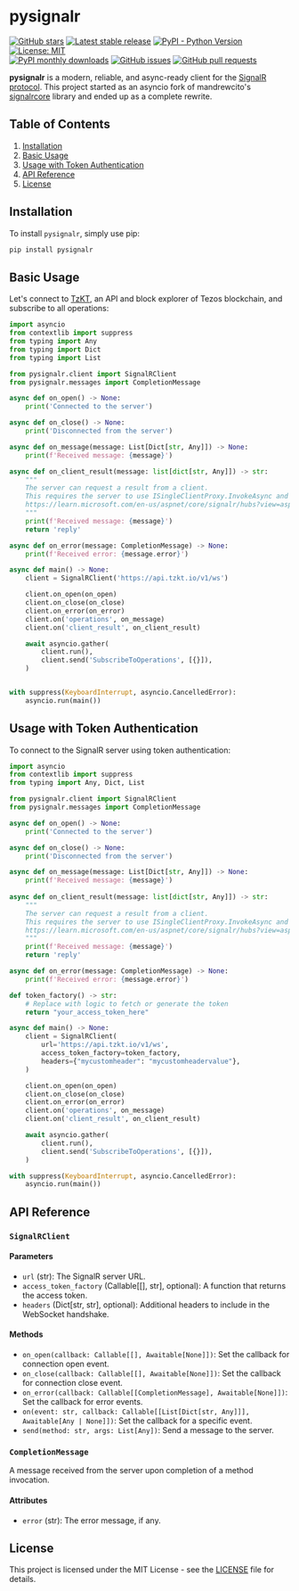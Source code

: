 # pysignalr

[![GitHub stars](https://img.shields.io/github/stars/baking-bad/pysignalr?color=2c2c2c&style=plain)](https://github.com/baking-bad/pysignalr)
[![Latest stable release](https://img.shields.io/github/v/release/baking-bad/pysignalr?label=stable%20release&color=2c2c2c)](https://github.com/baking-bad/pysignalr/releases)
[![PyPI - Python Version](https://img.shields.io/pypi/pyversions/pysignalr?color=2c2c2c)](https://www.python.org)
[![License: MIT](https://img.shields.io/github/license/baking-bad/pysignalr?color=2c2c2c)](https://github.com/baking-bad/pysignalr/blob/master/LICENSE)
<br>
[![PyPI monthly downloads](https://img.shields.io/pypi/dm/pysignalr?color=2c2c2c)](https://pypi.org/project/pysignalr/)
[![GitHub issues](https://img.shields.io/github/issues/baking-bad/pysignalr?color=2c2c2c)](https://github.com/baking-bad/pysignalr/issues)
[![GitHub pull requests](https://img.shields.io/github/issues-pr/baking-bad/pysignalr?color=2c2c2c)](https://github.com/baking-bad/pysignalr/pulls)

**pysignalr** is a modern, reliable, and async-ready client for the [SignalR protocol](https://docs.microsoft.com/en-us/aspnet/core/signalr/introduction?view=aspnetcore-5.0). This project started as an asyncio fork of mandrewcito's [signalrcore](https://github.com/mandrewcito/signalrcore) library and ended up as a complete rewrite.

## Table of Contents

1. [Installation](#installation)
2. [Basic Usage](#basic-usage)
3. [Usage with Token Authentication](#usage-with-token-authentication)
4. [API Reference](#api-reference)
5. [License](#license)

## Installation

To install `pysignalr`, simply use pip:

```bash
pip install pysignalr
```

## Basic Usage

Let's connect to [TzKT](https://tzkt.io/), an API and block explorer of Tezos blockchain, and subscribe to all operations:

```python
import asyncio
from contextlib import suppress
from typing import Any
from typing import Dict
from typing import List

from pysignalr.client import SignalRClient
from pysignalr.messages import CompletionMessage

async def on_open() -> None:
    print('Connected to the server')

async def on_close() -> None:
    print('Disconnected from the server')

async def on_message(message: List[Dict[str, Any]]) -> None:
    print(f'Received message: {message}')

async def on_client_result(message: list[dict[str, Any]]) -> str:
    """
    The server can request a result from a client.
    This requires the server to use ISingleClientProxy.InvokeAsync and the client to return a result from its .On handler.
    https://learn.microsoft.com/en-us/aspnet/core/signalr/hubs?view=aspnetcore-9.0#client-results
    """
    print(f'Received message: {message}')
    return 'reply'

async def on_error(message: CompletionMessage) -> None:
    print(f'Received error: {message.error}')

async def main() -> None:
    client = SignalRClient('https://api.tzkt.io/v1/ws')

    client.on_open(on_open)
    client.on_close(on_close)
    client.on_error(on_error)
    client.on('operations', on_message)
    client.on('client_result', on_client_result)

    await asyncio.gather(
        client.run(),
        client.send('SubscribeToOperations', [{}]),
    )


with suppress(KeyboardInterrupt, asyncio.CancelledError):
    asyncio.run(main())
```

## Usage with Token Authentication

To connect to the SignalR server using token authentication:

```python
import asyncio
from contextlib import suppress
from typing import Any, Dict, List

from pysignalr.client import SignalRClient
from pysignalr.messages import CompletionMessage

async def on_open() -> None:
    print('Connected to the server')

async def on_close() -> None:
    print('Disconnected from the server')

async def on_message(message: List[Dict[str, Any]]) -> None:
    print(f'Received message: {message}')
    
async def on_client_result(message: list[dict[str, Any]]) -> str:
    """
    The server can request a result from a client.
    This requires the server to use ISingleClientProxy.InvokeAsync and the client to return a result from its .On handler.
    https://learn.microsoft.com/en-us/aspnet/core/signalr/hubs?view=aspnetcore-9.0#client-results
    """
    print(f'Received message: {message}')
    return 'reply'

async def on_error(message: CompletionMessage) -> None:
    print(f'Received error: {message.error}')

def token_factory() -> str:
    # Replace with logic to fetch or generate the token
    return "your_access_token_here"

async def main() -> None:
    client = SignalRClient(
        url='https://api.tzkt.io/v1/ws',
        access_token_factory=token_factory,
        headers={"mycustomheader": "mycustomheadervalue"},
    )

    client.on_open(on_open)
    client.on_close(on_close)
    client.on_error(on_error)
    client.on('operations', on_message)
    client.on('client_result', on_client_result)

    await asyncio.gather(
        client.run(),
        client.send('SubscribeToOperations', [{}]),
    )

with suppress(KeyboardInterrupt, asyncio.CancelledError):
    asyncio.run(main())
```

## API Reference

### `SignalRClient`

#### Parameters

- `url` (str): The SignalR server URL.
- `access_token_factory` (Callable[[], str], optional): A function that returns the access token.
- `headers` (Dict[str, str], optional): Additional headers to include in the WebSocket handshake.

#### Methods

- `on_open(callback: Callable[[], Awaitable[None]])`: Set the callback for connection open event.
- `on_close(callback: Callable[[], Awaitable[None]])`: Set the callback for connection close event.
- `on_error(callback: Callable[[CompletionMessage], Awaitable[None]])`: Set the callback for error events.
- `on(event: str, callback: Callable[[List[Dict[str, Any]]], Awaitable[Any | None]])`: Set the callback for a specific event.
- `send(method: str, args: List[Any])`: Send a message to the server.

### `CompletionMessage`

A message received from the server upon completion of a method invocation.

#### Attributes

- `error` (str): The error message, if any.

## License

This project is licensed under the MIT License - see the [LICENSE](LICENSE) file for details.
